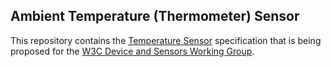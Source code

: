 ## Ambient Temperature (Thermometer) Sensor

This repository contains the
[Temperature Sensor](index.html)
specification that is being proposed for the
[W3C Device and Sensors Working Group](http://www.w3.org/2009/dap/).
